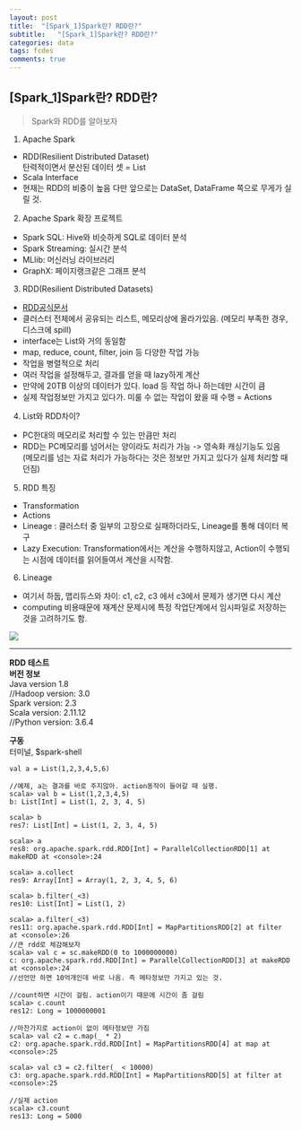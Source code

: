 ```yaml
---
layout: post
title:  "[Spark_1]Spark란? RDD란?"
subtitle:   "[Spark_1]Spark란? RDD란?"
categories: data
tags: fcdes
comments: true
---
```


## [Spark_1]Spark란? RDD란?

> Spark와 RDD를 알아보자

1. Apache Spark
 - RDD(Resilient Distributed Dataset)  
 	탄력적이면서 분산된 데이터 셋 = List
 - Scala Interface  
 - 현재는 RDD의 비중이 높음 다만 앞으로는 DataSet, DataFrame 쪽으로 무게가 실릴 것.  


2. Apache Spark 확장 프로젝트  
 - Spark SQL: Hive와 비슷하게 SQL로 데이터 분석
 - Spark Streaming: 실시간 분석
 - MLlib: 머신러닝 라이브러리
 - GraphX: 페이지랭크같은 그래프 분석  


3. RDD(Resilient Distributed Datasets)
 - [RDD공식문서](https://spark.apache.org/docs/latest/rdd-programming-guide.html#actions)  
 - 클러스터 전체에서 공유되는 리스트, 메모리상에 올라가있음. (메모리 부족한 경우, 디스크에 spill)
 - interface는 List와 거의 동일함
 - map, reduce, count, filter, join 등 다양한 작업 가능
 - 작업을 병렬적으로 처리
 - 여러 작업을 설정해두고, 결과를 얻을 때 lazy하게 계산
 - 만약에 20TB 이상의 데이터가 있다. load 등 작업 하나 하는데만 시간이 큼
 - 실제 작업정보만 가지고 있다가. 미룰 수 없는 작업이 왔을 때 수행 = Actions


4. List와 RDD차이?
 - PC한대의 메모리로 처리할 수 있는 만큼만 처리
 - RDD는 PC메모리를 넘어서는 양이라도 처리가 가능  -> 영속화 캐싱기능도 있음
  (메모리를 넘는 자료 처리가 가능하다는 것은 정보만 가지고 있다가 실제 처리할 때 던짐)

5. RDD 특징
 - Transformation
 - Actions
 - Lineage : 클러스터 중 일부의 고장으로 실패하더라도, Lineage를 통해 데이터 복구
 - Lazy Execution: Transformation에서는 계산을 수행하지않고, Action이 수행되는 시점에 데이터를 읽어들여서 계산을 시작함.

6. Lineage
 - 여기서 하둡, 맵리듀스와 차이: c1, c2, c3 에서 c3에서 문제가 생기면 다시 계산
 - computing 비용때문에 재계산 문제시에 특정 작업단계에서 임시파일로 저장하는 것을 고려하기도 함.  
 <img src ="https://postfiles.pstatic.net/MjAxODA2MDVfMjkz/MDAxNTI4MTI3OTYxOTE2.qrHijM_nSsPUIJnCv1RdGbEzTc69X26bFHcbzK65O5Qg.ONNnon7kd7ZQrAwIVlXQ7fqKo9SI-MsGkW1tFz_efI8g.PNG.twowinsh/%EC%8A%A4%ED%81%AC%EB%A6%B0%EC%83%B7_2018-05-29_%EC%98%A4%ED%9B%84_9.55.56.png?type=w773">



 ---
**RDD 테스트**  
**버전 정보**  
Java version 1.8  
//Hadoop version: 3.0  
Spark version: 2.3  
Scala version: 2.11.12  
//Python version: 3.6.4  

 **구동**   
 터미널, $spark-shell  

~~~
val a = List(1,2,3,4,5,6)

//예제, a는 결과를 바로 주지않아. action동작이 들어갈 때 실행.
scala> val b = List(1,2,3,4,5)
b: List[Int] = List(1, 2, 3, 4, 5)

scala> b
res7: List[Int] = List(1, 2, 3, 4, 5)

scala> a
res8: org.apache.spark.rdd.RDD[Int] = ParallelCollectionRDD[1] at makeRDD at <console>:24

scala> a.collect
res9: Array[Int] = Array(1, 2, 3, 4, 5, 6)

scala> b.filter(_<3)
res10: List[Int] = List(1, 2)

scala> a.filter(_<3)
res11: org.apache.spark.rdd.RDD[Int] = MapPartitionsRDD[2] at filter at <console>:26
//큰 rdd로 체감해보자
scala> val c = sc.makeRDD(0 to 1000000000)
c: org.apache.spark.rdd.RDD[Int] = ParallelCollectionRDD[3] at makeRDD at <console>:24
//선언만 하면 10억개인데 바로 나옴. 즉 메타정보만 가지고 있는 것.

//count하면 시간이 걸림. action이기 때문에 시간이 좀 걸림
scala> c.count
res12: Long = 1000000001  

//마찬가지로 action이 없이 메타정보만 가짐
scala> val c2 = c.map(_ * 2)
c2: org.apache.spark.rdd.RDD[Int] = MapPartitionsRDD[4] at map at <console>:25

scala> val c3 = c2.filter(_ < 10000)
c3: org.apache.spark.rdd.RDD[Int] = MapPartitionsRDD[5] at filter at <console>:25

//실제 action
scala> c3.count
res13: Long = 5000
~~~
